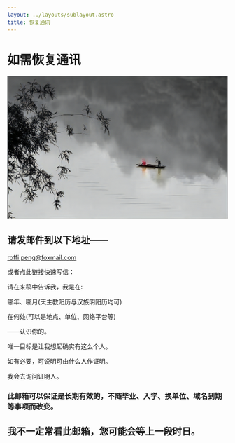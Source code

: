 ```yaml
---
layout: ../layouts/sublayout.astro
title: 恢复通讯
---
```


# 如需恢复通讯

![图片加载失败](../../public/logo.jpg "孤筏刺松")

## 请发邮件到以下地址——

roffi.peng@foxmail.com

或者点此链接快速写信：



请在来稿中告诉我，我是在:

哪年、哪月(天主教阳历与汉族阴阳历均可)

在何处(可以是地点、单位、网络平台等)

——认识你的。

唯一目标是让我想起确实有这么个人。

如有必要，可说明可由什么人作证明。

我会去询问证明人。

### 此邮箱可以保证是长期有效的，不随毕业、入学、换单位、域名到期等事项而改变。

## 我不一定常看此邮箱，您可能会等上一段时日。